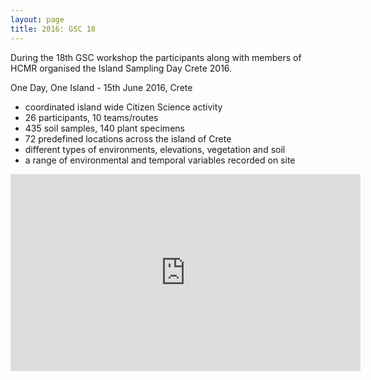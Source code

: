 ```yaml
---
layout: page
title: 2016: GSC 18
---
```


During the 18th GSC workshop the participants along with members of HCMR organised the Island Sampling Day Crete 2016. 

One Day, One Island - 15th June 2016, Crete
- coordinated island wide Citizen Science activity
- 26 participants, 10 teams/routes
- 435 soil samples, 140 plant specimens
- 72 predefined locations across the island of Crete
- different types of environments, elevations, vegetation and soil
- a range of environmental and temporal variables recorded on site

<iframe width="560" height="315" src="https://www.youtube.com/embed/VpqIy7HDTd0" title="YouTube video player" frameborder="0" allow="accelerometer; autoplay; clipboard-write; encrypted-media; gyroscope; picture-in-picture" allowfullscreen></iframe>
